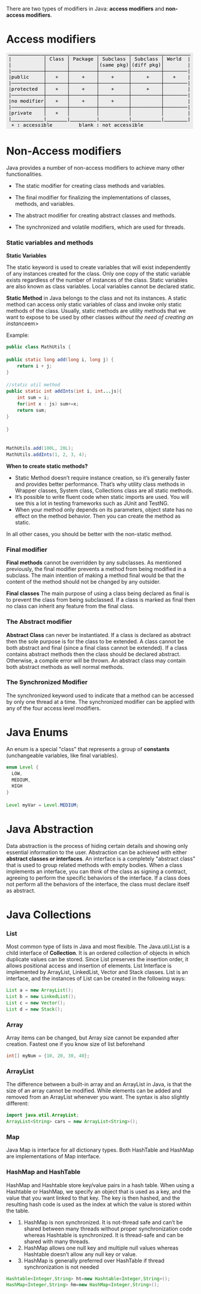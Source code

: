 There are two types of modifiers in Java: **access modifiers** and **non-access modifiers**.

# Access modifiers

![alt CAP triangle](https://raw.githubusercontent.com/meirelop/TechInterviewPreparation/master/Languages/javaAccessMods.png)


# Non-Access modifiers

Java provides a number of non-access modifiers to achieve many other functionalities.

- The static modifier for creating class methods and variables.

- The final modifier for finalizing the implementations of classes, methods, and variables.

- The abstract modifier for creating abstract classes and methods.

- The synchronized and volatile modifiers, which are used for threads.


### Static variables and methods
**Static Variables**

The static keyword is used to create variables that will exist independently of any instances created for the class. Only one copy of the static variable exists regardless of the number of instances of the class.
Static variables are also known as class variables. Local variables cannot be declared static.

**Static Method**
in Java belongs to the class and not its instances. A static method can access only static variables of class and invoke only static methods of the class.
Usually, static methods are utility methods that we want to expose to be used by other classes <em>without the need of creating an instance</em>em>

Example:
```java
public class MathUtils {

public static long add(long i, long j) {
    return i + j;
}

//static util method
public static int addInts(int i, int...js){
    int sum = i;
    for(int x : js) sum+=x;
    return sum;
}

}


MathUtils.add(100L, 20L);
MathUtils.addInts(1, 2, 3, 4);
```

**When to create static methods?**

- Static Method doesn’t require instance creation, so it’s generally faster and provides better performance. That’s why utility class methods in Wrapper classes, System class, Collections class are all static methods.
- It’s possible to write fluent code when static imports are used. You will see this a lot in testing frameworks such as JUnit and TestNG.
- When your method only depends on its parameters, object state has no effect on the method behavior. Then you can create the method as static.

In all other cases, you should be better with the non-static method.



### Final modifier
**Final methods**
cannot be overridden by any subclasses. As mentioned previously, the final modifier prevents a method from being modified in a subclass.
The main intention of making a method final would be that the content of the method should not be changed by any outsider.

**Final classes**
The main purpose of using a class being declared as final is to prevent the class from being subclassed. If a class is marked as final then no class can inherit any feature from the final class.

### The Abstract modifier
**Abstract Class**
can never be instantiated. If a class is declared as abstract then the sole purpose is for the class to be extended.
A class cannot be both abstract and final (since a final class cannot be extended). If a class contains abstract methods then the class should be declared abstract. Otherwise, a compile error will be thrown.
An abstract class may contain both abstract methods as well normal methods.

### The Synchronized Modifier
The synchronized keyword used to indicate that a method can be accessed by only one thread at a time. The synchronized modifier can be applied with any of the four access level modifiers.



# Java Enums
An enum is a special "class" that represents a group of **constants** (unchangeable variables, like final variables).
```java
enum Level {
  LOW,
  MEDIUM,
  HIGH
}

Level myVar = Level.MEDIUM;
```

# Java Abstraction
Data abstraction is the process of hiding certain details and showing only essential information to the user.
Abstraction can be achieved with either **abstract classes or interfaces**.
An interface is a completely "abstract class" that is used to group related methods with empty bodies.
When a class implements an interface, you can think of the class as signing a contract, agreeing to perform the specific behaviors of the interface. If a class does not perform all the behaviors of the interface, the class must declare itself as abstract.


# Java Collections
### List
Most common type of lists in Java and most flexible.
The Java.util.List is a child interface of **Collection**. It is an ordered collection of objects in which duplicate values can be stored. Since List preserves the insertion order, it allows positional access and insertion of elements. List Interface is implemented by ArrayList, LinkedList, Vector and Stack classes.
List is an interface, and the instances of List can be created in the following ways:
```java
List a = new ArrayList();
List b = new LinkedList();
List c = new Vector(); 
List d = new Stack(); 
```

### Array
Array items can be changed, but Array size cannot be expanded after creation.
Fastest one if you know size of list beforehand
```java
int[] myNum = {10, 20, 30, 40};
```

### ArrayList
The difference between a built-in array and an ArrayList in Java, is that the size of an array cannot be modified. While elements can be added and removed from an ArrayList whenever you want. The syntax is also slightly different:

```java
import java.util.ArrayList;
ArrayList<String> cars = new ArrayList<String>();
```

### Map
Java Map is interface for all dictionary types.
Both HashTable and HashMap are implementations of Map interface.

### HashMap and HashTable
HashMap and Hashtable store key/value pairs in a hash table. When using a Hashtable or HashMap, we specify an object that is used as a key, and the value that you want linked to that key. The key is then hashed, and the resulting hash code is used as the index at which the value is stored within the table.

- 1. HashMap is non synchronized. It is not-thread safe and can’t be shared between many threads without proper synchronization code whereas Hashtable is synchronized. It is thread-safe and can be shared with many threads.
- 2. HashMap allows one null key and multiple null values whereas Hashtable doesn’t allow any null key or value.
- 3. HashMap is generally preferred over HashTable if thread synchronization is not needed

```java
Hashtable<Integer,String> ht=new Hashtable<Integer,String>();
HashMap<Integer,String> hm=new HashMap<Integer,String>(); 
```

